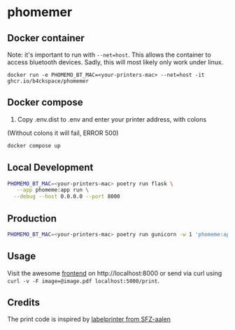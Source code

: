 # phomemer

## Docker container

Note: it's important to run with `--net=host`. This allows the container to
access bluetooth devices. Sadly, this will most likely only work under linux.

```
docker run -e PHOMEMO_BT_MAC=<your-printers-mac> --net=host -it ghcr.io/b4ckspace/phomemer
```

## Docker compose

1. Copy .env.dist to .env and enter your printer address, with colons

(Without colons it will fail, ERROR 500)

```sh 
docker compose up
```

## Local Development

```sh
PHOMEMO_BT_MAC=<your-printers-mac> poetry run flask \
   --app phomeme:app run \
  --debug --host 0.0.0.0 --port 8000
```

## Production

```sh
PHOMEMO_BT_MAC=<your-printers-mac> poetry run gunicorn -w 1 'phomeme:app' -b [::0]
```

## Usage

Visit the awesome [frontend][1] on http://localhost:8000 or send via
curl using `curl -v -F image=@image.pdf localhost:5000/print`.

## Credits

The print code is inspired by [labelprinter from SFZ-aalen][1]


[1]: https://gitlab.com/sfz.aalen/infra/labelprinter

